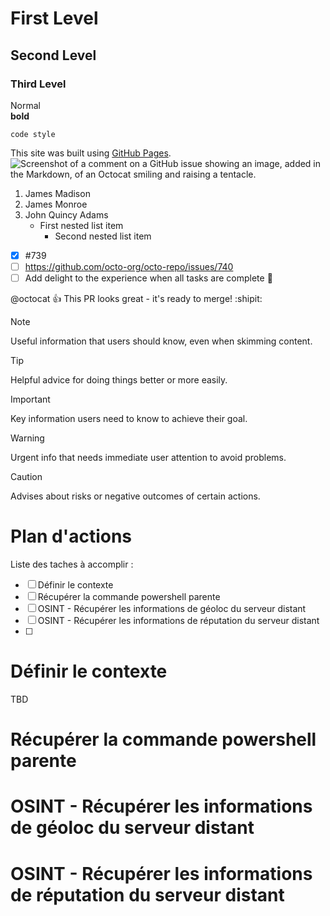 
# First Level
## Second Level
### Third Level
Normal  
**bold**  
```
code style
```
This site was built using [GitHub Pages](https://pages.github.com/).  
![Screenshot of a comment on a GitHub issue showing an image, added in the Markdown, of an Octocat smiling and raising a tentacle.](https://myoctocat.com/assets/images/base-octocat.svg)  
1. James Madison
2. James Monroe
3. John Quincy Adams
   - First nested list item
     - Second nested list item
- [x] #739
- [ ] https://github.com/octo-org/octo-repo/issues/740
- [ ] Add delight to the experience when all tasks are complete :tada:

@octocat :+1: This PR looks great - it's ready to merge! :shipit:

> [!NOTE]
> Useful information that users should know, even when skimming content.

> [!TIP]
> Helpful advice for doing things better or more easily.

> [!IMPORTANT]
> Key information users need to know to achieve their goal.

> [!WARNING]
> Urgent info that needs immediate user attention to avoid problems.

> [!CAUTION]
> Advises about risks or negative outcomes of certain actions.


# Plan d'actions
Liste des taches à accomplir :
- [ ] Définir le contexte
- [ ] Récupérer la commande powershell parente
- [ ] OSINT - Récupérer les informations de géoloc du serveur distant
- [ ] OSINT - Récupérer les informations de réputation du serveur distant
- [ ] 

# Définir le contexte
TBD

# Récupérer la commande powershell parente

# OSINT - Récupérer les informations de géoloc du serveur distant

# OSINT - Récupérer les informations de réputation du serveur distant

# 

# 

# 
